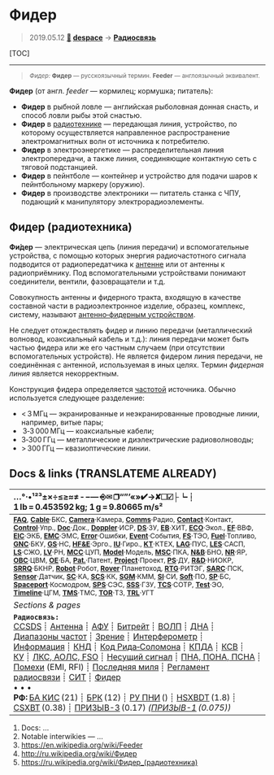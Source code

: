 # Фидер
> 2019.05.12 **[🚀](../index/index.md) [despace](index.md)** → **[Радиосвязь](comms.md)**

[TOC]

---

> <small>*Фидер:* **Фидер** — русскоязычный термин. **Feeder** — англоязычный эквивалент.</small>

**Фидер** (от англ. *feeder* — кормилец; кормушка; питатель):

   - **Фидер** в рыбной ловле — английская рыболовная донная снасть, и способ ловли рыбы этой снастью.
   - **Фидер** в [радиотехнике](comms.md) — передающая линия, устройство, по которому осуществляется направленное распространение электромагнитных волн от источника к потребителю.
   - **Фидер** в электроэнергетике — распределительная линия электропередачи, а также линия, соединяющие контактную сеть с тяговой подстанцией.
   - **Фидер** в пейнтболе — контейнер и устройство для подачи шаров к пейнтбольному маркеру (оружию).
   - **Фидер** в производстве электроники — питатель станка с ЧПУ, подающий к манипулятору электрорадиоэлементы.


## Фидер (радиотехника)
**Фи́дер** — электрическая цепь (линия передачи) и вспомогательные устройства, с помощью которых энергия радиочастотного сигнала подводится от радиопередатчика к [антенне](antenna.md) или от антенны к радиоприёмнику. Под вспомогательными устройствами понимают соединители, вентили, фазовращатели и т.д.

Совокупность антенны и фидерного тракта, входящую в качестве составной части в радиоэлектронное изделие, образец, комплекс, систему, называют [антенно‑фидерным устройством](afdev.md).

Не следует отождествлять фидер и линию передачи (металлический волновод, коаксиальный кабель и т.д.): линия передачи может быть частью фидера или же его частным случаем (при отсутствии вспомогательных устройств). Не является фидером линия передачи, не соединённая с антенной, используемая в иных целях. Термин *фидерная линия* является некорректным.

Конструкция фидера определяется [частотой](rf.md) источника. Обычно используется следующее разделение:

   - \< 3 МГц — экранированные и неэкранированные проводные линии, например, витые пары;
   -  3‑3 000 МГц — коаксиальные кабели;
   - 3‑300 ГГц — металлические и диэлектрические радиоволноводы;
   - \> 300 ГГц — квазиоптические линии.



<p style="page-break-after:always"> </p>

## Docs & links (TRANSLATEME ALREADY)
|…°·•¹²³±×÷≤≥≈≠ ‑ −— ⎆✉ ❐“”’«»✔→✘☐☑├┕┆ 1 lb = 0.453592 kg; 1 g = 9.80665 m/s²|
|:--|
|<small>**[FAQ](faq.md)**, **[Cable](cable.md)**·БКС, **[Camera](cam.md)**·Камера, **[Comms](comms.md)**·Радио, **[Contact](contact.md)**·Контакт, **[Control](control.md)**·Упр., **[Doc](doc.md)**·Док., **[Doppler](doppler.md)**·ИСР, **[DS](ds.md)**·ЗУ, **[EB](eb.md)**·ХИТ, **[ECO](ecology.md)**·Экол., **[EF](ef.md)**·ВВФ, **[ElC](elc.md)**·ЭКБ, **[EMC](emc.md)**·ЭМС, **[Error](error.md)**·Ошибки, **[Event](event.md)**·События, **[FS](fs.md)**·ТЭО, **[Fuel](fuel.md)**·Топливо, **[GNC](gnc.md)**·БКУ, **[GS](scs.md)**·НС, **[HF&E](hfe.md)**·Эрго., **[IU](iu.md)**·Гиро., **[KT](kt.md)**·КТЕХ, **[LAG](lag.md)**·ПУC, **[LES](les.md)**·САСП, **[LS](ls.md)**·СЖО, **[LV](lv.md)**·РН, **[MCC](mcc.md)**·ЦУП, **[Model](model.md)**·Модель, **[MSC](sc.md)**·ПКА, **[N&B](nnb.md)**·БНО, **[NR](nr.md)**·ЯР, **[OBC](obc.md)**·ЦВМ, **[OE](oe.md)**·БА, **[Pat.](патент.md)**·Патент, **[Project](project.md)**·Проект, **[PS](ps.md)**·ДУ, **[R&D](rnd.md)**·НИОКР, **[SRRQ](srrq.md)**·БКНР, **[Robot](robotics.md)**·Робот, **[Rover](rover.md)**·Планетоход, **[RTG](rtg.md)**·РИТЭГ, **[SARC](sarc.md)**·ПСК, **[Sensor](sensor.md)**·Датчик, **[SC](sc.md)**·КА, **[SCS](scs.md)**·КК, **[SGM](sgm.md)**·КММ, **[SI](si.md)**·СИ, **[Soft](soft.md)**·ПО, **[SP](sp.md)**·БС, **[Spaceport](spaceport.md)**·Космодром, **[SPS](sps.md)**·СЭС, **[SSS](sss.md)**·ГЗУ, **[TCS](tcs.md)**·СОТР, **[Test](test.md)**·ЭО, **[Timeline](timeline.md)**·ЦГМ, **[TMS](tms.md)**·ТМС, **[TOR](tor.md)**·ТЗ, **[TRL](trl.md)**·УГТ</small>|
|*Sections & pages*|
|**`Радиосвязь:`**<br> [CCSDS](ccsds.md) ┊ [Антенна](antenna.md) ┊ [АФУ](afdev.md) ┊ [Битрейт](bitrate.md) ┊ [ВОЛП](ofts.md) ┊ [ДНА](дна.md) ┊ [Диапазоны частот](rf.md) ┊ [Зрение](view.md) ┊ [Интерферометр](interferometer.md) ┊ [Информация](info.md) ┊ [КНД](directivity.md) ┊ [Код Рида‑Соломона](rsco.md) ┊ [КПДА](antenna_ap.md) ┊ [КСВ](swr.md) ┊ [КУ](ку.md) ┊ [ЛКС, АОЛС, FSO](fso.md) ┊ [Несущий сигнал](carrwave.md) ┊ [ПНА, ПОНА, ПСНА](aiad.md) ┊ [Помехи](emi.md) (EMI, RFI) ┊ [Последняя миля](last_mile.md) ┊ [Регламент радиосвязи](rr.md) ┊ [СИТ](etedp.md) ┊ [Фидер](feeder.md) <br>• • •<br> **РФ:** [БА КИС](ба_кис.md) (21) ┊ [БРК](brk_lav.md) (12) ┊ [РУ ПНИ](ру_пни.md) () ┊ [HSXBDT](hsxbdt.md) (1.8) ┊ [CSXBT](csxbt.md) (0.38) ┊ [ПРИЗЫВ-3](prizyv_3.md) (0.17) *([ПРИЗЫВ-1](prizyv_1.md) (0.075))*|

   1. Docs: …
   1. Notable interwikies — …
   1. <https://en.wikipedia.org/wiki/Feeder>
   1. <http://ru.wikipedia.org/wiki/Фидер>
   1. <https://ru.wikipedia.org/wiki/Фидер_(радиотехника)>

